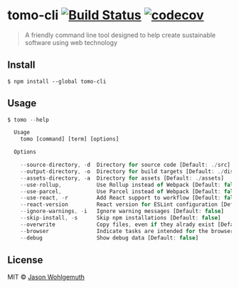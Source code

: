 # tomo-cli [![Build Status](https://img.shields.io/travis/jhwohlgemuth/tomo-cli.svg?logo=travis&style=for-the-badge)](https://travis-ci.org/jhwohlgemuth/tomo-cli) [![codecov](https://img.shields.io/codecov/c/github/jhwohlgemuth/tomo-cli.svg?logo=codecov&style=for-the-badge)](https://codecov.io/gh/jhwohlgemuth/tomo-cli)

> A friendly command line tool designed to help create sustainable software using web technology

## Install

```
$ npm install --global tomo-cli
```


## Usage

```js
$ tomo --help

  Usage
    tomo [command] [term] [options]

  Options

    --source-directory, -d  Directory for source code [Default: ./src]
    --output-directory, -o  Directory for build targets [Default: ./dist]
    --assets-directory, -a  Directory for assets [Default: ./assets]
    --use-rollup,           Use Rollup instead of Webpack [Default: false]
    --use-parcel,           Use Parcel instead of Webpack [Default: false]
    --use-react, -r         Add React support to workflow [Default: false]
    --react-version         React version for ESLint configuration [Default: '16.8']
    --ignore-warnings, -i   Ignore warning messages [Default: false]
    --skip-install, -s      Skip npm installations [Default: false]
    --overwrite             Copy files, even if they alrady exist [Default: false]
    --browser               Indicate tasks are intended for the browser [Default: false]
    --debug                 Show debug data [Default: false]

```


## License

MIT © [Jason Wohlgemuth](http://omaha.js.org)

